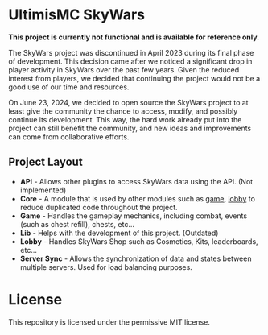 # UltimisMC SkyWars
**This project is currently not functional and is available for reference only.**

The SkyWars project was discontinued in April 2023 during its final phase of development. This decision came after we noticed a significant drop in player activity in SkyWars over the past few years. Given the reduced interest from players, we decided that continuing the project would not be a good use of our time and resources.

On June 23, 2024, we decided to open source the SkyWars project to at least give the community the chance to access, modify, and possibly continue its development. This way, the hard work already put into the project can still benefit the community, and new ideas and improvements can come from collaborative efforts.

## Project Layout
- **API** - Allows other plugins to access SkyWars data using the API. (Not implemented)
- **Core** - A module that is used by other modules such as [game](game), [lobby](lobby) to reduce duplicated code throughout the project.
- **Game** - Handles the gameplay mechanics, including combat, events (such as chest refill), chests, etc...
- **Lib** - Helps with the development of this project. (Outdated)
- **Lobby** - Handles SkyWars Shop such as Cosmetics, Kits, leaderboards, etc...
- **Server Sync** - Allows the synchronization of data and states between multiple servers. Used for load balancing purposes.

# License
This repository is licensed under the permissive MIT license.
